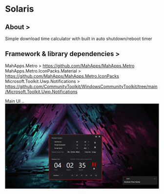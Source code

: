 # Solaris

## About >
Simple download time calculator with built in auto shutdown/reboot timer


## Framework & library dependencies >
MahApps.Metro > https://github.com/MahApps/MahApps.Metro
MahApps.Metro.IconPacks.Material > https://github.com/MahApps/MahApps.Metro.IconPacks  
Microsoft.Toolkit.Uwp.Notifications > https://github.com/CommunityToolkit/WindowsCommunityToolkit/tree/main/Microsoft.Toolkit.Uwp.Notifications

Main UI ..  
![](images/Screenshot.png)
